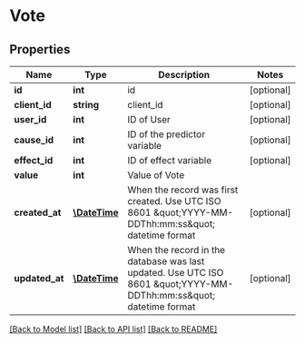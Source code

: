 # Vote

## Properties
Name | Type | Description | Notes
------------ | ------------- | ------------- | -------------
**id** | **int** | id | [optional] 
**client_id** | **string** | client_id | [optional] 
**user_id** | **int** | ID of User | [optional] 
**cause_id** | **int** | ID of the predictor variable | [optional] 
**effect_id** | **int** | ID of effect variable | [optional] 
**value** | **int** | Value of Vote | 
**created_at** | [**\DateTime**](\DateTime.md) | When the record was first created. Use UTC ISO 8601 \&quot;YYYY-MM-DDThh:mm:ss\&quot;  datetime format | [optional] 
**updated_at** | [**\DateTime**](\DateTime.md) | When the record in the database was last updated. Use UTC ISO 8601 \&quot;YYYY-MM-DDThh:mm:ss\&quot;  datetime format | [optional] 

[[Back to Model list]](../README.md#documentation-for-models) [[Back to API list]](../README.md#documentation-for-api-endpoints) [[Back to README]](../README.md)


